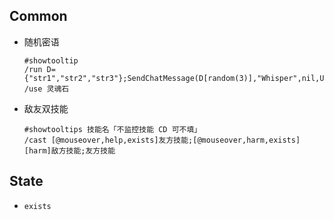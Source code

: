## Common

- 随机密语

  ```fundamental
  #showtooltip
  /run D={"str1","str2","str3"};SendChatMessage(D[random(3)],"Whisper",nil,UnitName"Target")
  /use 灵魂石
  ```

- 敌友双技能

  ```fundamental
  #showtooltips 技能名「不监控技能 CD 可不填」
  /cast [@mouseover,help,exists]友方技能;[@mouseover,harm,exists][harm]敌方技能;友方技能
  ```

## State

- `exists`
